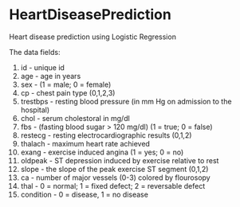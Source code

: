 # HeartDiseasePrediction
Heart disease prediction using Logistic Regression

The data fields:

1. id - unique id
2. age - age in years
3. sex - (1 = male; 0 = female)
4. cp - chest pain type (0,1,2,3)
5. trestbps - resting blood pressure (in mm Hg on admission to the hospital)
6. chol - serum cholestoral in mg/dl
7. fbs - (fasting blood sugar > 120 mg/dl) (1 = true; 0 = false)
8. restecg - resting electrocardiographic results (0,1,2)
9. thalach - maximum heart rate achieved
10. exang - exercise induced angina (1 = yes; 0 = no)
11. oldpeak - ST depression induced by exercise relative to rest
12. slope - the slope of the peak exercise ST segment (0,1,2)
13. ca - number of major vessels (0-3) colored by flourosopy
14. thal - 0 = normal; 1 = fixed defect; 2 = reversable defect
15. condition - 0 = disease, 1 = no disease
